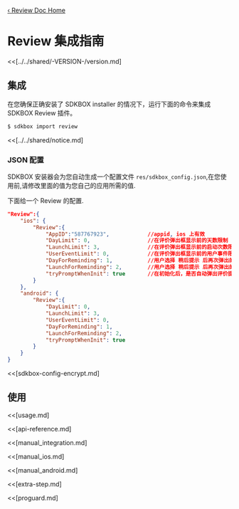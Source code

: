 [&#8249; Review Doc Home](./)

<h1>Review 集成指南</h1>
<<[../../shared/-VERSION-/version.md]

## 集成
在您确保正确安装了 SDKBOX installer 的情况下，运行下面的命令来集成 SDKBOX Review 插件。
```bash
$ sdkbox import review
```

<<[../../shared/notice.md]

<!--## Configuration
<<[../../shared/sdkbox_cloud.md]
<<[../../shared/remote_application_config.md]-->


### JSON 配置
SDKBOX 安装器会为您自动生成一个配置文件 `res/sdkbox_config.json`,在您使用前,请修改里面的值为您自己的应用所需的值.

下面给一个 Review 的配置.
```json
"Review":{
    "ios": {
        "Review":{
            "AppID":"587767923",            //appid, ios 上有效
            "DayLimit": 0,                  //在评价弹出框显示前的天数限制
            "LaunchLimit": 3,               //在评价弹出框显示前的启动次数限制
            "UserEventLimit": 0,            //在评价弹出框显示前的用户事件限制, 用户事件是集成应用来增加事件记数的,调用 userDidSignificantEvent 增加用户事件记数
            "DayForReminding": 1,           //用户选择 稍后提示 后再次弹出的天数限制
            "LaunchForReminding": 2,        //用户选择 稍后提示 后再次弹出的启动次数限制
            "tryPromptWhenInit": true       //在初始化后，是否自动弹出评价提示框
        }
    },
    "android": {
        "Review":{
            "DayLimit": 0,
            "LaunchLimit": 3,
            "UserEventLimit": 0,
            "DayForReminding": 1,
            "LaunchForReminding": 2,
            "tryPromptWhenInit": true
        }
    }
}
```

<<[sdkbox-config-encrypt.md]

## 使用
<<[usage.md]

<<[api-reference.md]

<<[manual_integration.md]

<<[manual_ios.md]

<<[manual_android.md]

<<[extra-step.md]

<<[proguard.md]

